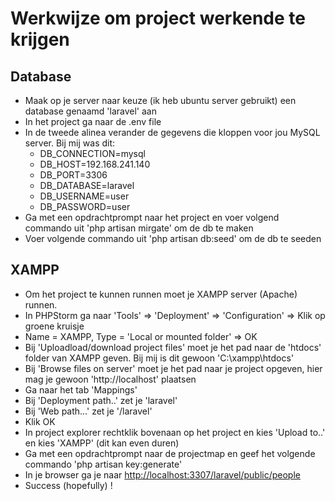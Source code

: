 # Werkwijze om project werkende te krijgen

## Database
*   Maak op je server naar keuze (ik heb ubuntu server gebruikt) een database genaamd 'laravel' aan
*   In het project ga naar de .env file
*   In de tweede alinea verander de gegevens die kloppen voor jou MySQL server. Bij mij was dit:
    *   DB_CONNECTION=mysql
    *   DB_HOST=192.168.241.140
    *   DB_PORT=3306
    *   DB_DATABASE=laravel
    *   DB_USERNAME=user
    *   DB_PASSWORD=user
*  Ga met een opdrachtprompt naar het project en voer volgend commando uit 'php artisan mirgate' om de db te maken
*  Voer volgende commando uit 'php artisan db:seed' om de db te seeden

## XAMPP
*   Om het project te kunnen runnen moet je XAMPP server (Apache) runnen.
*   In PHPStorm ga naar 'Tools' => 'Deployment' => 'Configuration' => Klik op groene kruisje
*   Name = XAMPP, Type = 'Local or mounted folder'  => OK
*   Bij 'Uploadload/download project files' moet je het pad naar de 'htdocs' folder van XAMPP geven. Bij mij is dit gewoon 'C:\xampp\htdocs'
*   Bij 'Browse files on server' moet je het pad naar je project opgeven, hier mag je gewoon 'http://localhost' plaatsen
*   Ga naar het tab 'Mappings'
*   Bij 'Deployment path..' zet je 'laravel'
*   Bij 'Web path...' zet je '/laravel'
*   Klik OK
*   In project explorer rechtklik bovenaan op het project en kies 'Upload to..' en kies 'XAMPP' (dit kan even duren)
*   Ga met een opdrachtprompt naar de projectmap en geef het volgende commando 'php artisan key:generate'
*   In je browser ga je naar <http://localhost:3307/laravel/public/people>
*   Success (hopefully) !





